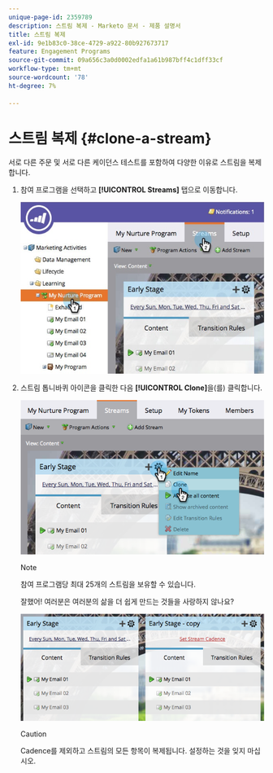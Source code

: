 ```yaml
---
unique-page-id: 2359789
description: 스트림 복제 - Marketo 문서 - 제품 설명서
title: 스트림 복제
exl-id: 9e1b83c0-38ce-4729-a922-80b927673717
feature: Engagement Programs
source-git-commit: 09a656c3a0d0002edfa1a61b987bff4c1dff33cf
workflow-type: tm+mt
source-wordcount: '78'
ht-degree: 7%

---
```


# 스트림 복제 {#clone-a-stream}

서로 다른 주문 및 서로 다른 케이던스 테스트를 포함하여 다양한 이유로 스트림을 복제합니다.

1. 참여 프로그램을 선택하고 **[!UICONTROL Streams]** 탭으로 이동합니다.

   ![](assets/cloneasteam.jpg)

1. 스트림 톱니바퀴 아이콘을 클릭한 다음 **[!UICONTROL Clone]**&#x200B;을(를) 클릭합니다.

   ![](assets/image2014-9-15-17-3a0-3a23.png)

   >[!NOTE]
   >
   >참여 프로그램당 최대 25개의 스트림을 보유할 수 있습니다.

   잘했어! 여러분은 여러분의 삶을 더 쉽게 만드는 것들을 사랑하지 않나요?

   ![](assets/image2014-9-15-17-3a1-3a20.png)

   >[!CAUTION]
   >
   >Cadence를 제외하고 스트림의 모든 항목이 복제됩니다. 설정하는 것을 잊지 마십시오.

